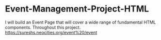 # Event-Management-Project-HTML
I will build an Event Page that will cover a wide range of fundamental HTML components. Throughout this project.
https://sureshs.neocities.org/event%20/event
